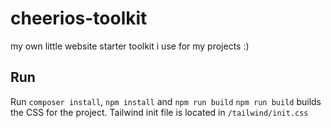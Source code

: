 # cheerios-toolkit
my own little website starter toolkit i use for my projects :)

## Run
Run `composer install`, `npm install` and `npm run build`
`npm run build` builds the CSS for the project.
Tailwind init file is located in `/tailwind/init.css`